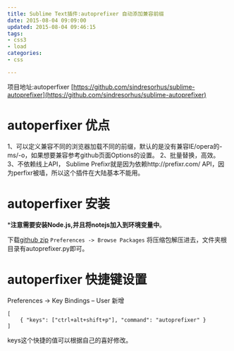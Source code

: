 ```yaml
---
title: Sublime Text插件:autoprefixer 自动添加兼容前缀
date: 2015-08-04 09:09:00
updated: 2015-08-04 09:46:15
tags: 
- css3
- load
categories: 
- css

---
```

项目地址:autoperfixer
[https://github.com/sindresorhus/sublime-autoprefixer](https://github.com/sindresorhus/sublime-autoprefixer)

# autoperfixer 优点

1、可以定义兼容不同的浏览器加载不同的前缀，默认的是没有兼容IE/opera的-ms/-o，如果想要兼容参考github页面Options的设置。
2、批量替换，高效。
3、不依赖线上API， Sublime Prefixr就是因为依赖http://prefixr.com/ API，因为perfixr被墙，所以这个插件在大陆基本不能用。


<!--more-->


# autoperfixer 安装

***注意需要安装Node.js,并且将notejs加入到环境变量中**。

下载[github zip](https://github.com/sindresorhus/sublime-autoprefixer/archive/master.zip)
`Preferences -> Browse Packages` 将压缩包解压进去，文件夹根目录有autoprefixer.py即可。

# autoperfixer 快捷键设置

Preferences -> Key Bindings – User 新增

    [
        { "keys": ["ctrl+alt+shift+p"], "command": "autoprefixer" }
    ]

keys这个快捷的值可以根据自己的喜好修改。
